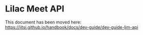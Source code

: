 Lilac Meet API
============

This document has been moved here: https://jitsi.github.io/handbook/docs/dev-guide/dev-guide-ljm-api

